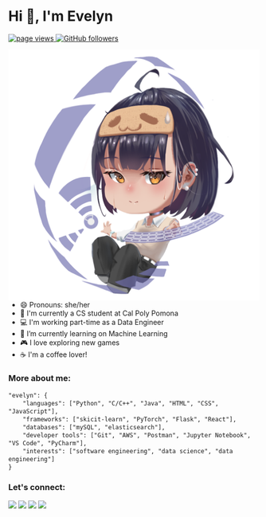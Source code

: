 

<!--
**mievenfall/mievenfall** is a ✨ _special_ ✨ repository because its `README.md` (this file) appears on your GitHub profile.

-->
<h1 align="left">Hi 👋, I'm Evelyn</h1>

<p align="left">
  <a href="https://github.com/mievenfall">
    <img src="https://komarev.com/ghpvc/?username=mievenfall" alt="page views">
  </a>
  <a href="https://github.com/mievenfall?tab=followers">
    <img alt="GitHub followers" src="https://img.shields.io/github/followers/mievenfall?color=green&logo=github">
  </a>
</p>


<img src="./img/Chibi-N.png" alt="chibi-evelyn" align="right" width="630">



- 😄 Pronouns: she/her
- 📓 I'm currently a CS student at Cal Poly Pomona
- 💻 I'm working part-time as a Data Engineer
- 🌱 I’m currently learning on Machine Learning 
- 🎮 I love exploring new games
- ☕ I'm a coffee lover!




<h3 align="left">More about me:</h3>

```
"evelyn": {
    "languages": ["Python", "C/C++", "Java", "HTML", "CSS", "JavaScript"],
    "frameworks": ["skicit-learn", "PyTorch", "Flask", "React"],
    "databases": ["mySQL", "elasticsearch"],
    "developer tools": ["Git", "AWS", "Postman", "Jupyter Notebook", "VS Code", "PyCharm"],
    "interests": ["software engineering", "data science", "data engineering"]
}
```

<h3 align="left">Let's connect:</h3>

<a target="_blank" href="https://www.linkedin.com/in/www.linkedin.com/in/evelynvu"><img src="https://img.shields.io/badge/-LinkedIn-0077B5?style=for-the-badge&logo=Linkedin&logoColor=white"></img></a>
<a target="_blank" href="mailto:mngoc2603@gmail.com"><img src="https://img.shields.io/badge/-Gmail-D14836?style=for-the-badge&logo=Gmail&logoColor=white"></img></a>
<a target="_blank" href="https://x.com/mievenfall"><img src="https://img.shields.io/badge/@mievenfall-000000?style=for-the-badge&logo=x&logoColor=white"></img></a>
<a target="_blank" href="https://www.threads.net/@mievenfall"><img src="https://img.shields.io/badge/Threads-000000.svg?style=for-the-badge&logo=Threads&logoColor=white"></img></a>
